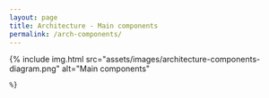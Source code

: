 ```yaml
---
layout: page
title: Architecture - Main components
permalink: /arch-components/
---
```


   {% include img.html
        src="assets/images/architecture-components-diagram.png"
        alt="Main components"
        
    %}

